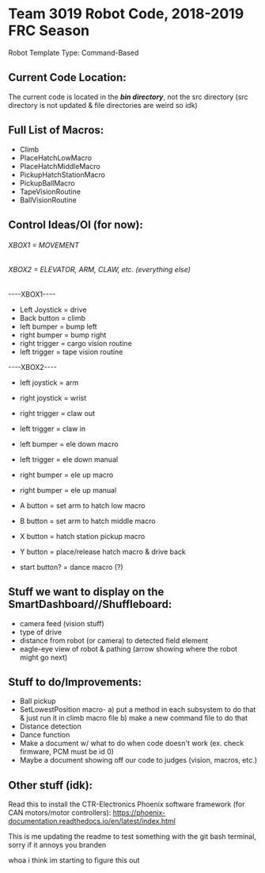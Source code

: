 # Team 3019 Robot Code, 2018-2019 FRC Season
Robot Template Type: Command-Based
 
## Current Code Location:
The current code is located in the ***bin directory***, not the src directory (src directory is not updated & file directories are weird so idk)

## Full List of Macros:
- Climb
- PlaceHatchLowMacro
- PlaceHatchMiddleMacro
- PickupHatchStationMacro
- PickupBallMacro
- TapeVisionRoutine
- BallVisionRoutine

## Control Ideas/OI (for now):
###### XBOX1 = MOVEMENT
###### XBOX2 = ELEVATOR, ARM, CLAW, etc. (everything else)

----XBOX1----
 
 - Left Joystick = drive
 - Back button = climb
 - left bumper = bump left
 - right bumper = bump right
 - right trigger = cargo vision routine
 - left trigger = tape vision routine
 
----XBOX2----
 
 - left joystick = arm
 - right joystick = wrist
 - right trigger = claw out
 - left trigger = claw in
 
 - left bumper = ele down macro
 - left trigger = ele down manual
 - right bumper = ele up macro
 - right bumper = ele up manual
 
 - A button = set arm to hatch low macro
 - B button = set arm to hatch middle macro
 - X button = hatch station pickup macro
 - Y button = place/release hatch macro & drive back
 - start button? = dance macro (?)
 
## Stuff we want to display on the SmartDashboard//Shuffleboard:
- camera feed (vision stuff) 
- type of drive
- distance from robot (or camera) to detected field element
- eagle-eye view of robot & pathing (arrow showing where the robot might go next)

## Stuff to do/Improvements:
- Ball pickup
- SetLowestPosition macro-
   a) put a method in each subsystem to do that & just run it in climb macro file
   b) make a new command file to do that
- Distance detection
- Dance function
- Make a document w/ what to do when code doesn't work (ex. check firmware, PCM must be id 0)
- Maybe a document showing off our code to judges (vision, macros, etc.)

## Other stuff (idk):
Read this to install the CTR-Electronics Phoenix software framework (for CAN motors/motor controllers):
https://phoenix-documentation.readthedocs.io/en/latest/index.html

This is me updating the readme to test something with the git bash terminal, sorry if it annoys you branden

whoa i think im starting to figure this out

